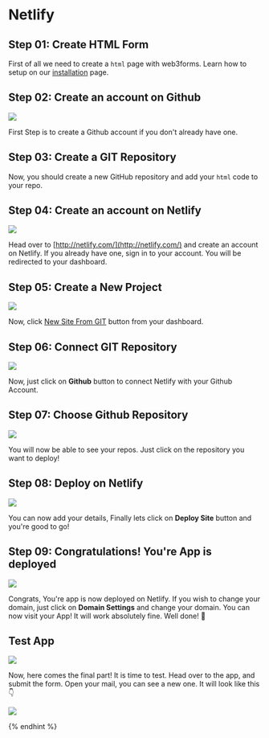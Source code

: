 # Netlify

## Step 01: Create HTML Form

First of all we need to create a `html` page with web3forms. Learn how to setup on our [installation](https://docs.web3forms.com/getting-started/installation) page.

## Step 02: Create an account on Github

![](./assets/github/github.png)

First Step is to create a Github account if you don't already have one.

## Step 03: Create a GIT Repository

Now, you should create a new GitHub repository and add your `html` code to your repo.

## Step 04: Create an account on Netlify

![](./assets/netlify/netlify.png)

Head over to [http://netlify.com/](http://netlify.com/) and create an account on Netlify. If you already have one, sign in to your account. You will be redirected to your dashboard.

## Step 05: Create a New Project

![](./assets/netlify/netlify-dashboard.png)

Now, click [New Site From GIT](https://app.netlify.com/start) button from your dashboard.

## Step 06: Connect GIT Repository

![](./assets/netlify/netlify-import-git.png)

Now, just click on **Github** button to connect Netlify with your Github Account.

## Step 07: Choose Github Repository

![](./assets/netlify/netlify-repo-configure.png)

You will now be able to see your repos. Just click on the repository you want to deploy!

## Step 08: Deploy on Netlify

![](./assets/netlify/netlify-deploy.png)

You can now add your details, Finally lets click on **Deploy Site** button and you're good to go!

## Step 09: Congratulations! You're App is deployed

![](./assets/netlify/netlify-congrats.png)

Congrats, You're app is now deployed on Netlify. If you wish to change your domain, just click on **Domain Settings** and change your domain. You can now visit your App! It will work absolutely fine. Well done! 👏

## Test App

![](./assets/web3forms/app-live.png)

Now, here comes the final part! It is time to test. Head over to the app, and submit the form. Open your mail, you can see a new one. It will look like this 👇

![](./assets/web3forms/email.png)

{% endhint %}
